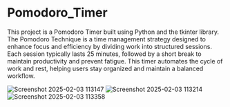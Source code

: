 # Pomodoro_Timer
This project is a Pomodoro Timer built using Python and the tkinter library. The Pomodoro Technique is a time management strategy designed to enhance focus and efficiency by dividing work into structured sessions. Each session typically lasts 25 minutes, followed by a short break to maintain productivity and prevent fatigue. This timer automates the cycle of work and rest, helping users stay organized and maintain a balanced workflow.


![Screenshot 2025-02-03 113147](https://github.com/user-attachments/assets/9a51f146-afe9-4264-936f-c380b1c4586d)
![Screenshot 2025-02-03 113214](https://github.com/user-attachments/assets/3152dace-34fe-42bd-8d43-a1531ac51d09)
![Screenshot 2025-02-03 113358](https://github.com/user-attachments/assets/ee815b8a-7ad8-4148-821f-2a15e72fc122)
